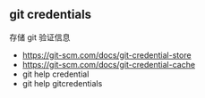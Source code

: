 ## git credentials

存储 git 验证信息

- https://git-scm.com/docs/git-credential-store
- https://git-scm.com/docs/git-credential-cache
- git help credential
- git help gitcredentials
